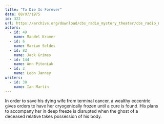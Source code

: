 ```yaml
---
title: "To Die Is Forever"
date: 08/07/1975
id: 322
url: https://archive.org/download/cbs_radio_mystery_theater/cbs_radio_mystery_theater-0301-0350.zip/cbs_radio_mystery_theater-0301-0350%2Fcbsrmt_0322_to_die_is_forever.mp3
actors:  
  - id: 49
    name: Mandel Kramer  
  - id: 6
    name: Marian Seldes  
  - id: 82
    name: Jack Grimes  
  - id: 144
    name: Ann Pitoniak  
  - id: 2
    name: Leon Janney
writers:  
  - id: 38
    name: Ian Martin
---
```

In order to save his dying wife from terminal cancer, a wealthy eccentric gives orders to have her cryogenically frozen until a cure is found. His plans to accompany her in deep freeze is disrupted when the ghost of a deceased relative takes possession of his body.